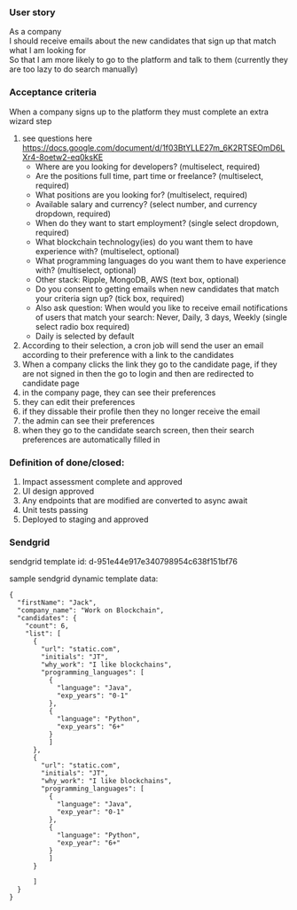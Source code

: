### User story
As a company
<br/>I should receive emails about the new candidates that sign up that match what I am looking for
<br/>So that I am more likely to go to the platform and talk to them (currently they are too lazy to do search manually)

### Acceptance criteria
When a company signs up to the platform they must complete an extra wizard step
1. see questions here https://docs.google.com/document/d/1f03BtYLLE27m_6K2RTSEOmD6LXr4-8oetw2-eq0ksKE
   - Where are you looking for developers? (multiselect, required)
   - Are the positions full time, part time or freelance? (multiselect, required)
   - What positions are you looking for? (multiselect, required)
   - Available salary and currency? (select number, and currency dropdown, required)
   - When do they want to start employment? (single select dropdown, required)
   - What blockchain technology(ies) do you want them to have experience with? (multiselect, optional)
   - What programming languages do you want them to have experience with? (multiselect, optional)
   - Other stack: Ripple, MongoDB, AWS (text box, optional)
   - Do you consent to getting emails when new candidates that match your criteria sign up? (tick box, required)
   - Also ask question: When would you like to receive email notifications of users that match your search: Never, Daily, 3 days, Weekly (single select radio box required)
   - Daily is selected by default
2. According to their selection, a cron job will send the user an email according to their preference with a link to the candidates
3. When a company clicks the link they go to the candidate page, if they are not signed in then the go to login and then are redirected to candidate page
4. in the company page, they can see their preferences
5. they can edit their preferences
6. if they dissable their profile then they no longer receive the email
7. the admin can see their preferences
8. when they go to the candidate search screen, then their search preferences are automatically filled in

### Definition of done/closed:
1. Impact assessment complete and approved
2. UI design approved
3. Any endpoints that are modified are converted to async await
4. Unit tests passing
5. Deployed to staging and approved

### Sendgrid
sendgrid template id: d-951e44e917e340798954c638f151bf76

sample sendgrid dynamic template data:
```
{
  "firstName": "Jack",
  "company_name": "Work on Blockchain",
  "candidates": {
    "count": 6,
    "list": [
      {
        "url": "static.com",
        "initials": "JT",
        "why_work": "I like blockchains",
        "programming_languages": [
          {
            "language": "Java",
            "exp_years": "0-1"
          },
          {
            "language": "Python",
            "exp_years": "6+"
          }
          ]
      },
      {
        "url": "static.com",
        "initials": "JT",
        "why_work": "I like blockchains",
        "programming_languages": [
          {
            "language": "Java",
            "exp_year": "0-1"
          },
          {
            "language": "Python",
            "exp_year": "6+"
          }
          ]
      }
      
      ]
  }
}
```